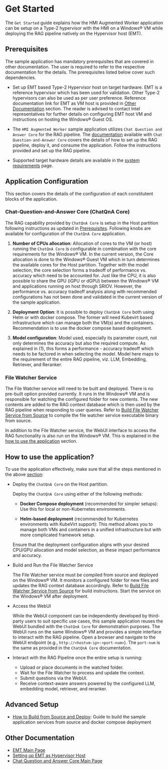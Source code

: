 # Get Started

The `Get Started` guide explains how the HMI Augmented Worker application can be setup on a Type-2 hypervisor with the HMI on a Windows® VM while deploying the RAG pipeline natively on the Hypervisor host (EMT).

## Prerequisites

The sample application has mandatory prerequisites that are covered in other documentation. The user is required to refer to the respective documentation for the details. The prerequisites listed below cover such dependencies.

- Set up EMT based Type-2 Hypervisor host on target hardware. EMT is a reference hypervisor which has been used for validation. Other Type-2 hypervisors can also be used as per user preference. Reference documentation link for EMT as VM host is provided in [Other Documentation](#other-documentation) section. The reader is advised to contact Intel representatives for further details on configuring EMT host VM and instructions on hosting the Windows® Guest OS. 

- The `HMI Augmented Worker` sample application utilizes `Chat Question and Answer Core` for the RAG pipeline. The [documentation](#other-documentation) available with `Chat Question-and-Answer Core` covers the details of how to set up the RAG pipeline, deploy it, and consume the application. Follow the instructions provided and set up the RAG pipeline.

- Supported target hardware details are available in the [system requirements](./system-requirements.md) page.

## Application Configuration

This section covers the details of the configuration of each constitutent blocks of the application.

### Chat-Question-and-Answer Core (ChatQnA Core)

The RAG capability provided by `ChatQnA Core` is setup in the Host partition following instructions as updated in [Prerequisites](#prerequisites). Following knobs are available for configuration of the `ChatQnA Core` application.

1. **Number of CPUs allocation**: Allocation of cores to the VM (or host) running the `ChatQnA Core` is configurable in combination with the core requirements for the Windows® VM. In the current version, the Core allocation is done to the Windows® Guest VM which in turn determines the available cores for the Host partition. Together with the model selection, the core selection forms a tradeoff of performance vs. accuracy which need to be accounted for. Just like the CPU, it is also possible to share the GPU (iGPU or dGPU) between the Windows® VM and applications running on host through SRIOV. However, the performance vs. accuracy tradeoff analysis along with recommended configurations has not been done and validated in the current version of the sample application.

2. **Deployment Option**: It is possible to deploy `ChatQnA Core` both using Helm or with docker compose. The former will need Kubevirt based infrastructure which can manage both the VM(s) and the containers. Recommendation is to use the docker compose based deployment.

3. **Model configuration**: Model used, especially its parameter count, not only determines the accuracy but also the required compute. As explained in (1), this forms a performance - accuracy tradeoff which needs to be factored in when selecting the model. Model here maps to the requirement of the entire RAG pipeline, viz. LLM, Embedding, Retriever, and Reranker.

### File Watcher Service

The File Watcher service will need to be built and deployed. There is no pre-built option provided currently. It runs in the Windows® VM and is responsible for watching the configured folder for new contents. The new contents are added to the RAG context database which is then used by the RAG pipeline when responding to user queries. Refer to [Build File Watcher Service from Source](./how-to-build-from-source.md#build-file-watcher-service-from-source) to compile the file watcher service executable binary from source.

In addition to the File Watcher service, the WebUI interface to access the RAG functionality is also run on the Windows® VM. This is explained in the [how to use the application](#how-to-use-the-application) section.

## How to use the application?

To use the application effectively, make sure that all the steps mentioned in the above [section](#application-configuration):

- Deploy the `ChatQnA Core` on the Host partition.

  Deploy the `ChatQnA Core` using either of the following methods:

  - **Docker Compose deployment** (recommended for simpler setups): Use this for local or non-Kubernetes environments.

  - **Helm-based deployment** (recommended for Kubernetes environments with KubeVirt support): This method allows you to manage both VMs and containers in a unified infrastructure but with more complicated framework setup.

  Ensure that the deployment configuration aligns with your desired CPU/GPU allocation and model selection, as these impact performance and accuracy.

- Build and Run the File Watcher Service

  The File Watcher service must be compiled from source and deployed on the Windows® VM. It monitors a configured folder for new files and updates the RAG context database accordingly. Refer to [Build File Watcher Service from Source](./how-to-build-from-source.md) for build instructions. Start the service on the Windows® VM after deployment.

- Access the WebUI

  While the WebUI component can be independently developed by third-party users to suit specific use cases, this sample application reuses the WebUI bundled with the `ChatQnA Core` for demonstration purposes. The WebUI runs on the same Windows® VM and provides a simple interface to interact with the RAG pipeline.
  Open a browser and navigate to the WebUI endpoint (e.g., `http://<hostvm-ip>:<port-num>`). The `port-num` is the same as provided in the `ChatQnA Core` documentation.

- Interact with the RAG Pipeline once the entire setup is running:

  - Upload or place documents in the watched folder.
  - Wait for the File Watcher to process and update the context.
  - Submit questions via the WebUI.
  - Receive context-aware answers powered by the configured LLM, embedding model, retriever, and reranker.

## Advanced Setup

- [How to Build from Source and Deploy](./how-to-build-from-source.md): Guide to build the sample application services from source and docker compose deployment

## Other Documentation
- [EMT Main Page](https://github.com/open-edge-platform/edge-microvisor-toolkit)
- [Setting up EMT as Hypervisor Host](https://github.com/open-edge-platform/edge-microvisor-toolkit/tree/3.0/docs/developer-guide)
- [Chat Question and Answer Core Main Page](https://github.com/open-edge-platform/edge-ai-libraries/tree/main/sample-applications/chat-question-and-answer-core)